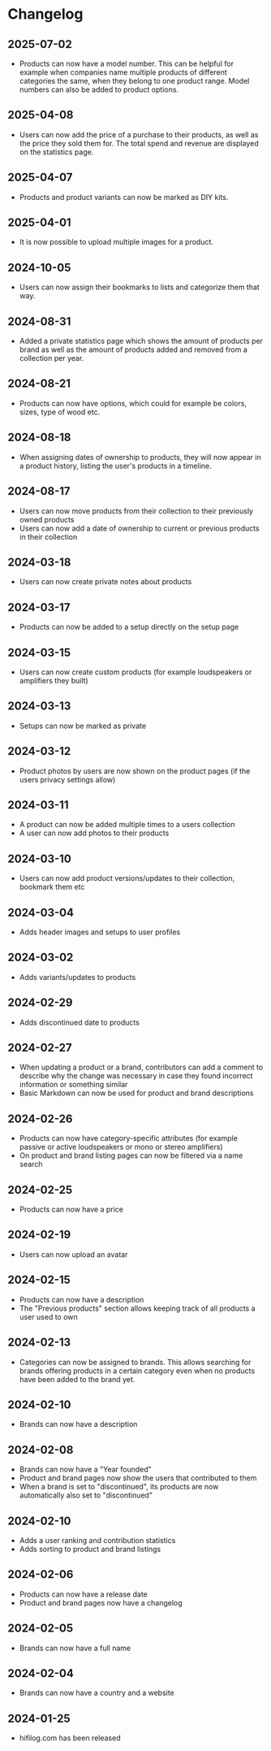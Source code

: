# Changelog

## <time datetime="2025-07-02">2025-07-02</time>

- Products can now have a model number. This can be helpful for example when companies name multiple products of different categories the same, when they belong to one product range. Model numbers can also be added to product options.

## <time datetime="2025-04-08">2025-04-08</time>

- Users can now add the price of a purchase to their products, as well as the price they sold them for. The total spend and revenue are displayed on the statistics page.

## <time datetime="2025-04-07">2025-04-07</time>

- Products and product variants can now be marked as DIY kits.

## <time datetime="2025-04-01">2025-04-01</time>

- It is now possible to upload multiple images for a product.

## <time datetime="2024-10-05">2024-10-05</time>

- Users can now assign their bookmarks to lists and categorize them that way.

## <time datetime="2024-08-31">2024-08-31</time>

- Added a private statistics page which shows the amount of products per brand as well as the amount of products added and removed from a collection per year.

## <time datetime="2024-08-21">2024-08-21</time>

- Products can now have options, which could for example be colors, sizes, type of wood etc.

## <time datetime="2024-08-18">2024-08-18</time>

- When assigning dates of ownership to products, they will now appear in a product history, listing the user's products in a timeline.

## <time datetime="2024-08-17">2024-08-17</time>

- Users can now move products from their collection to their previously owned products
- Users can now add a date of ownership to current or previous products in their collection

## <time datetime="2024-03-18">2024-03-18</time>

- Users can now create private notes about products

## <time datetime="2024-03-17">2024-03-17</time>

- Products can now be added to a setup directly on the setup page

## <time datetime="2024-03-15">2024-03-15</time>

- Users can now create custom products (for example loudspeakers or amplifiers they built)

## <time datetime="2024-03-13">2024-03-13</time>

- Setups can now be marked as private

## <time datetime="2024-03-12">2024-03-12</time>

- Product photos by users are now shown on the product pages (if the users privacy settings allow)

## <time datetime="2024-03-11">2024-03-11</time>

- A product can now be added multiple times to a users collection
- A user can now add photos to their products

## <time datetime="2024-03-10">2024-03-10</time>

- Users can now add product versions/updates to their collection, bookmark them etc

## <time datetime="2024-03-04">2024-03-04</time>

- Adds header images and setups to user profiles

## <time datetime="2024-03-02">2024-03-02</time>

- Adds variants/updates to products

## <time datetime="2024-02-29">2024-02-29</time>

- Adds discontinued date to products

## <time datetime="2024-02-27">2024-02-27</time>

- When updating a product or a brand, contributors can add a comment to describe why the change was necessary in case they found incorrect information or something similar
- Basic Markdown can now be used for product and brand descriptions

## <time datetime="2024-02-26">2024-02-26</time>

- Products can now have category-specific attributes (for example passive or active loudspeakers or mono or stereo amplifiers)
- On product and brand listing pages can now be filtered via a name search

## <time datetime="2024-02-25">2024-02-25</time>

- Products can now have a price

## <time datetime="2024-02-19">2024-02-19</time>

- Users can now upload an avatar

## <time datetime="2024-02-15">2024-02-15</time>

- Products can now have a description
- The "Previous products" section allows keeping track of all products a user used to own

## <time datetime="2024-02-13">2024-02-13</time>

- Categories can now be assigned to brands. This allows searching for brands offering products in a certain category even when no products have been added to the brand yet.

## <time datetime="2024-02-10">2024-02-10</time>

- Brands can now have a description

## <time datetime="2024-02-08">2024-02-08</time>

- Brands can now have a "Year founded"
- Product and brand pages now show the users that contributed to them
- When a brand is set to "discontinued", its products are now automatically also set to "discontinued"

## <time datetime="2024-02-10">2024-02-10</time>

- Adds a user ranking and contribution statistics
- Adds sorting to product and brand listings

## <time datetime="2024-02-06">2024-02-06</time>

- Products can now have a release date
- Product and brand pages now have a changelog

## <time datetime="2024-02-05">2024-02-05</time>

- Brands can now have a full name

## <time datetime="2024-02-04">2024-02-04</time>

- Brands can now have a country and a website

## <time datetime="2024-01-25">2024-01-25</time>

- hifilog.com has been released
